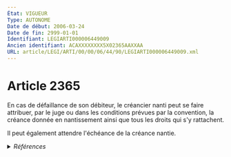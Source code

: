 ```yaml
---
État: VIGUEUR
Type: AUTONOME
Date de début: 2006-03-24
Date de fin: 2999-01-01
Identifiant: LEGIARTI000006449009
Ancien identifiant: ACAXXXXXXXX5X02365AAXXAA
URL: article/LEGI/ARTI/00/00/06/44/90/LEGIARTI000006449009.xml
---
```


<h1>Article 2365</h1>

En cas de défaillance de son débiteur, le créancier nanti peut se faire
attribuer, par le juge ou dans les conditions prévues par la convention, la
créance donnée en nantissement ainsi que tous les droits qui s'y rattachent.<br />

Il peut également attendre l'échéance de la créance nantie.


<details>
  <summary><em>Références</em></summary>

  <h2>Articles faisant référence à l'article</h2>
  
  <ul>
    <li>
      <a href="https://legal.tricoteuses.fr//redirection/LEGIARTI000006532493?vers=git&vers=legifrance">Ordonnance n° 2006-346 du 23 mars 2006 relative aux sûretés - article 12 ENTIEREMENT_MODIF</a> CREATION cible
    </li>
  </ul>
  
  <h2>Références faites par l'article</h2>
  
  <ul>
    <li>
      CODIFICATION source Loi 1804-03-19
    </li>
    <li>
      2006-03-23 CREATION source <a href="https://legal.tricoteuses.fr//redirection/LEGIARTI000006532493?vers=git&vers=legifrance">Ordonnance n° 2006-346 du 23 mars 2006 relative aux sûretés - article 12 ENTIEREMENT_MODIF</a>
    </li>
  </ul>
</details>
